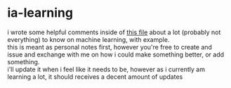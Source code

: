 # ia-learning
i wrote some helpful comments inside of [this file](https://github.com/Zerotistic/ia-learning/blob/main/ia-test-and-notes.ipynb) about a lot (probably not everything) to know on machine learning, with example.<br>
this is meant as personal notes first, however you're free to create and issue and exchange with me on how i could make something better, or add something.<br>
i'll update it when i feel like it needs to be, however as i currently am learning a lot, it should receives a decent amount of updates
